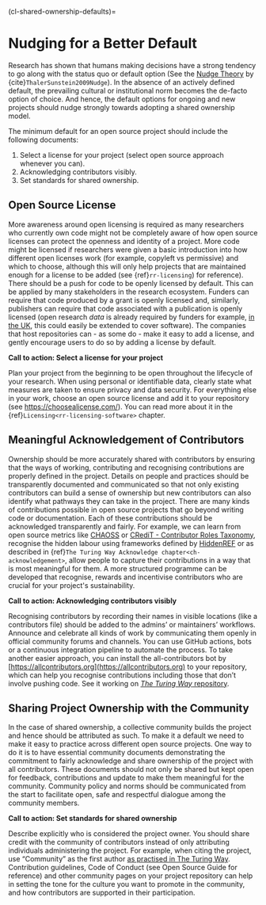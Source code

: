 (cl-shared-ownership-defaults)=
# Nudging for a Better Default

Research has shown that humans making decisions have a strong tendency to go along with the status quo or default option (See the [Nudge Theory](https://www.imperial.ac.uk/nudgeomics/about/what-is-nudge-theory/) by {cite}`ThalerSunstein2009Nudge`).
In the absence of an actively defined default, the prevailing cultural or institutional norm becomes the de-facto option of choice.
And hence, the default options for ongoing and new projects should nudge strongly towards adopting a shared ownership model.

The minimum default for an open source project should include the following documents:
1. Select a license for your project (select open source approach whenever you can).
2. Acknowledging contributors visibly.
3. Set standards for shared ownership.

## Open Source License

More awareness around open licensing is required as many researchers who currently own code might not be completely aware of how open source licenses can protect the openness and identity of a project.
More code might be licensed if researchers were given a basic introduction into how different open licenses work (for example, copyleft vs permissive) and which to choose, although this will only help projects that are maintained enough for a license to be added (see {ref}`rr-licensing`) for reference).
There should be a push for code to be openly licensed by default.
This can be applied by many stakeholders in the research ecosystem. Funders can require that code produced by a grant is openly licensed and, similarly, publishers can require that code associated with a publication is openly licensed (open research _data_ is already required by funders for example, [in the UK](https://www.ukri.org/about-us/policies-standards-and-data/good-research-resource-hub/open-research/), this could easily be extended to cover software).
The companies that host repositories can - as some do - make it easy to add a license, and gently encourage users to do so by adding a license by default.

**Call to action: Select a license for your project**

Plan your project from the beginning to be open throughout the lifecycle of your research. 
When using personal or identifiable data, clearly state what measures are taken to ensure privacy and data security. 
For everything else in your work, choose an open source license and add it to your repository (see https://choosealicense.com/). 
You can read more about it in the {ref}`Licensing<rr-licensing-software>` chapter.

## Meaningful Acknowledgement of Contributors

Ownership should be more accurately shared with contributors by ensuring that the ways of working, contributing and recognising contributions are properly defined in the project.
Details on people and practices should be transparently documented and communicated so that not only existing contributors can build a sense of ownership but new contributors can also identify what pathways they can take in the project.
There are many kinds of contributions possible in open source projects that go beyond writing code or documentation.
Each of these contributions should be acknowledged transparently and fairly.
For example, we can learn from open source metrics like [CHAOSS](https://chaoss.community/) or [CRediT - Contributor Roles Taxonomy](https://casrai.org/credit/), recognise the hidden labour using frameworks defined by [HiddenREF](https://hidden-ref.org/) or as described in {ref}`The Turing Way Acknowledge chapter<ch-acknowledgement>`, allow people to capture their contributions in a way that is most meaningful for them.
A more structured programme can be developed that recognise, rewards and incentivise contributors who are crucial for your project's sustainability.

**Call to action: Acknowledging contributors visibly**

Recognising contributors by recording their names in visible locations (like a contributors file) should be added to the admins’ or maintainers’ workflows. 
Announce and celebrate all kinds of work by communicating them openly in official community forums and channels.
You can use GitHub actions, bots or a continuous integration pipeline to automate the process. 
To take another easier approach, you can install the all-contributors bot by [https://allcontributors.org](https://allcontributors.org) to your repository, which can help you recognise contributions including those that don’t involve pushing code.
See it working on [_The Turing Way_ repository](https://github.com/alan-turing-institute/the-turing-way#contributors).

## Sharing Project Ownership with the Community

In the case of shared ownership, a collective community builds the project and hence should be attributed as such.
To make it a default we need to make it easy to practice across different open source projects.
One way to do it is to have essential community documents demonstrating the commitment to fairly acknowledge and share ownership of the project with all contributors.
These documents should not only be shared but kept open for feedback, contributions and update to make them meaningful for the community.
Community policy and norms should be communicated from the start to facilitate open, safe and respectful dialogue among the community members.

**Call to action: Set standards for shared ownership** 

Describe explicitly who is considered the project owner.
You should share credit with the community of contributors instead of only attributing individuals administering the project. 
For example, when citing the project, use “Community” as the first author [as practised in The Turing Way](https://the-turing-way.netlify.app/welcome.html#citing-the-turing-way).
Contribution guidelines, Code of Conduct (see Open Source Guide for reference) and other community pages on your project repository can help in setting the tone for the culture you want to promote in the community, and how contributors are supported in their participation.
